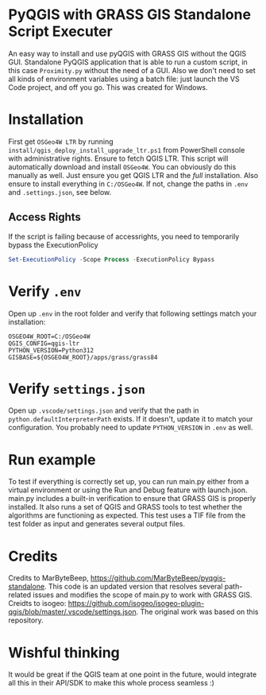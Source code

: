# PyQGIS with GRASS GIS Standalone Script Executer

An easy way to install and use pyQGIS with GRASS GIS without the QGIS GUI.
Standalone PyQGIS application that is able to run a custom script, in this case `Proximity.py` without the need of a GUI. Also we don't need to set all kinds of environment variables using a batch file: just launch the VS Code project, and off you go. This was created for Windows.

# Installation

First get `OSGeo4W LTR` by running `install/qgis_deploy_install_upgrade_ltr.ps1` from PowerShell console with administrative rights. Ensure to fetch QGIS LTR. This script will automatically download and install `OSGeo4W`. You can obviously do this manually as well. Just ensure you get QGIS LTR and the _full_ installation. Also ensure to install everything in `C:/OSGeo4W`. If not, change the paths in `.env` and `.settings.json`, see below.

## Access Rights

If the script is failing because of accessrights, you need to temporarily bypass the ExecutionPolicy

```powershell
Set-ExecutionPolicy -Scope Process -ExecutionPolicy Bypass
```

# Verify `.env`

Open up `.env` in the root folder and verify that following settings match your installation:

```
OSGEO4W_ROOT=C:/OSGeo4W
QGIS_CONFIG=qgis-ltr
PYTHON_VERSION=Python312
GISBASE=${OSGEO4W_ROOT}/apps/grass/grass84
```

# Verify `settings.json`

Open up `.vscode/settings.json` and verify that the path in `python.defaultInterpreterPath` exists. If it doesn't, update it to match your configuration. You probably need to update `PYTHON_VERSION` in `.env` as well.

# Run example

To test if everything is correctly set up, you can run main.py either from a virtual environment or using the Run and Debug feature with launch.json. main.py includes a built-in verification to ensure that GRASS GIS is properly installed. It also runs a set of QGIS and GRASS tools to test whether the algorithms are functioning as expected. This test uses a TIF file from the test folder as input and generates several output files.

# Credits

Credits to MarByteBeep, https://github.com/MarByteBeep/pyqgis-standalone. This code is an updated version that resolves several path-related issues and modifies the scope of main.py to work with GRASS GIS. Creidts to isogeo: https://github.com/isogeo/isogeo-plugin-qgis/blob/master/.vscode/settings.json. The original work was based on this repository.

# Wishful thinking

It would be great if the QGIS team at one point in the future, would integrate all this in their API/SDK to make this whole process seamless :)
